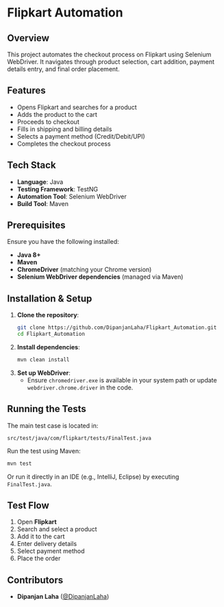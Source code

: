 # Flipkart Automation

## Overview
This project automates the checkout process on Flipkart using Selenium WebDriver. It navigates through product selection, cart addition, payment details entry, and final order placement.

## Features
- Opens Flipkart and searches for a product
- Adds the product to the cart
- Proceeds to checkout
- Fills in shipping and billing details
- Selects a payment method (Credit/Debit/UPI)
- Completes the checkout process

## Tech Stack
- **Language**: Java
- **Testing Framework**: TestNG
- **Automation Tool**: Selenium WebDriver
- **Build Tool**: Maven

## Prerequisites
Ensure you have the following installed:
- **Java 8+**
- **Maven**
- **ChromeDriver** (matching your Chrome version)
- **Selenium WebDriver dependencies** (managed via Maven)

## Installation & Setup
1. **Clone the repository**:
   ```sh
   git clone https://github.com/DipanjanLaha/Flipkart_Automation.git
   cd Flipkart_Automation
   ```
2. **Install dependencies**:
   ```sh
   mvn clean install
   ```
3. **Set up WebDriver**:
   - Ensure `chromedriver.exe` is available in your system path or update `webdriver.chrome.driver` in the code.

## Running the Tests
The main test case is located in:
```
src/test/java/com/flipkart/tests/FinalTest.java
```
Run the test using Maven:
```sh
mvn test
```

Or run it directly in an IDE (e.g., IntelliJ, Eclipse) by executing `FinalTest.java`.

## Test Flow
1. Open **Flipkart**
2. Search and select a product
3. Add it to the cart
4. Enter delivery details
5. Select payment method
6. Place the order

## Contributors
- **Dipanjan Laha** ([@DipanjanLaha](https://github.com/DipanjanLaha))


